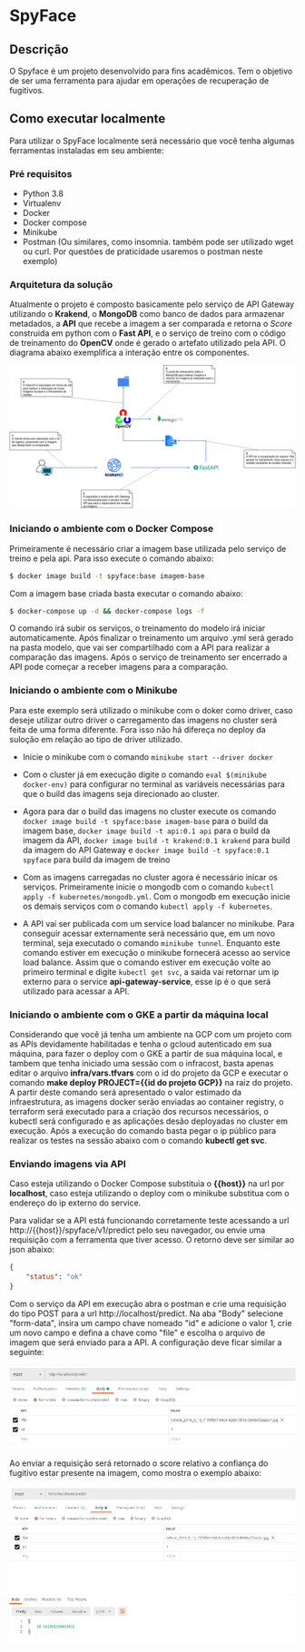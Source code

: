 # SpyFace

## Descrição

O Spyface é um projeto desenvolvido para fins acadêmicos. Tem o objetivo de ser uma ferramenta para ajudar em operações de recuperação de fugitivos.

## Como executar localmente

Para utilizar o SpyFace localmente será necessário que você tenha algumas ferramentas instaladas em seu ambiente:

### Pré requisitos

* Python 3.8
* Virtualenv
* Docker
* Docker compose
* Minikube
* Postman (Ou similares, como insomnia. também pode ser utilizado wget ou curl. Por questões de praticidade usaremos o postman neste exemplo)

### Arquitetura da solução

Atualmente o projeto é composto basicamente pelo serviço de API Gateway utilizando o **Krakend**, o **MongoDB** como banco de dados para armazenar metadados, a **API** que recebe a imagem a ser comparada e retorna o *Score* construida em python com o **Fast API**, e o serviço de treino com o código de treinamento do **OpenCV** onde é gerado o artefato utilizado pela API. O diagrama abaixo exemplifica a interação entre os componentes.

![plot](./doc/diagram.png)

### Iniciando o ambiente com o Docker Compose

Primeiramente é necessário criar a imagem base utilizada pelo serviço de treino e pela api. Para isso execute o comando abaixo:

```sh
$ docker image build -t spyface:base imagem-base
```

Com a imagem base criada basta executar o comando abaixo:

```sh
$ docker-compose up -d && docker-compose logs -f
```

O comando irá subir os serviços, o treinamento do modelo irá iniciar automaticamente. Após finalizar o treinamento um arquivo .yml será gerado na pasta modelo, que vai ser compartilhado com a API para realizar a comparação das imagens. Após o serviço de treinamento ser encerrado a API pode começar a receber imagens para a comparação.

### Iniciando o ambiente com o Minikube

Para este exemplo será utilizado o minikube com o doker como driver, caso deseje utilizar outro driver o carregamento das imagens no cluster será feita de uma forma diferente. Fora isso não há difereça no deploy da suloção em relação ao tipo de driver utilizado.

 * Inicie o minikube com o comando `minikube start --driver docker`

 * Com o cluster já em execução digite o comando `eval $(minikube docker-env)` para configurar no terminal as variáveis necessárias para que o build das imagens seja direcionado ao cluster.

 * Agora para dar o build das imagens no cluster execute os comando `docker image build -t spyface:base imagem-base` para o build da imagem base, `docker image build -t api:0.1 api` para o build da imagem da API, `docker image build -t krakend:0.1 krakend` para build da imagem do API Gateway e `docker image build -t spyface:0.1 spyface` para build da imagem de treino

 * Com as imagens carregadas no cluster agora é necessário inicar os serviços. Primeiramente inicie o mongodb com o comando `kubectl apply -f kubernetes/mongodb.yml`. Com o mongodb em execução inicie os demais serviços com o comando `kubectl apply -f kubernetes`.

* A API vai ser publicada com um service load balancer no minikube. Para conseguir acessar externamente será necessário que, em um novo terminal, seja executado o comando `minikube tunnel`. Enquanto este comando estiver em execução o minikube fornecerá acesso ao service load balance. Assim que o comando estiver em execução volte ao primeiro terminal e digite `kubectl get svc`, a saida vai retornar um ip externo para o service **api-gateway-service**, esse ip é o que será utilizado para acessar a API.

### Iniciando o ambiente com o GKE a partir da máquina local

Considerando que você já tenha um ambiente na GCP com um projeto com as APIs devidamente habilitadas e tenha o gcloud autenticado em sua máquina, para fazer o deploy com o GKE a partir de sua máquina local, e tambem que tenha iniciado uma sessão com o infracost, basta apenas editar o arquivo **infra/vars.tfvars** com o id do projeto da GCP e executar o comando **make deploy PROJECT={{id do projeto GCP}}** na raiz do projeto. A partir deste comando será apresentado o valor estimado da infraestrutura, as imagens docker serão enviadas ao container registry, o terraform será executado para a criação dos recursos necessários, o kubectl será configurado e as aplicações desão deployadas no cluster em execução. Após a execução do comando basta pegar o ip público para realizar os testes na sessão abaixo com o comando **kubectl get svc**.

### Enviando imagens via API

Caso esteja utilizando o Docker Compose substituia o **{{host}}** na url por **localhost**, caso esteja utilizando o deploy com o minikube substitua com o endereço do ip externo do service.

Para validar se a API está funcionando corretamente teste acessando a url http://{{host}}/spyface/v1/predict pelo seu navegador, ou envie uma requisição com a ferramenta que tiver acesso. O retorno deve ser similar ao json abaixo:

```json
{
    "status": "ok"
}
```

Com o serviço da API em execução abra o postman e crie uma requisição do tipo POST para a url http://localhost/predict. Na aba "Body" selecione "form-data", insira um campo chave nomeado "id" e adicione o valor 1, crie um novo campo e defina a chave como "file" e escolha o arquivo de imagem que será enviado para a API. A configuração deve ficar similar a seguinte:

![plot](./doc/postman.png)

Ao enviar a requisição será retornado o score relativo a confiança do fugitivo estar presente na imagem, como mostra o exemplo abaixo:

![plot](./doc/predict.png)